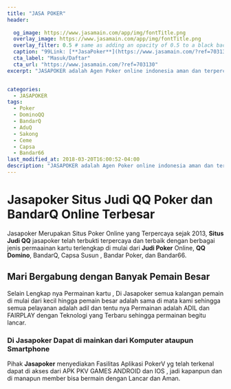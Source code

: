 ```yaml
---
title: "JASA POKER"
header:
  
  og_image: https://www.jasamain.com/app/img/fontTitle.png
  overlay_image: https://www.jasamain.com/app/img/fontTitle.png
  overlay_filter: 0.5 # same as adding an opacity of 0.5 to a black background
  caption: "99Link: [**JasaPoker**](https://www.jasamain.com/?ref=703130)"
  cta_label: "Masuk/Daftar"
  cta_url: "https://www.jasamain.com/?ref=703130"
excerpt: "JASAPOKER adalah Agen Poker online indonesia aman dan terpercaya yang menyediakan permainan Bandarq Online, DominoQQ, Capsa Susun, Bandar Poker, AduQ dan PokerQQ."


categories:
  - JASAPOKER
tags:
  - Poker
  - DominoQQ
  - BandarQ
  - AduQ
  - Sakong
  - Ceme
  - Capsa
  - Bandar66
last_modified_at: 2018-03-20T16:00:52-04:00
description: "JASAPOKER adalah Agen Poker online indonesia aman dan terpercaya yang menyediakan permainan Bandarq Online, DominoQQ, Capsa Susun, Bandar Poker, AduQ dan PokerQQ."
---
```

<h1>Jasapoker Situs Judi QQ Poker dan BandarQ Online Terbesar</h1>
Jasapoker Merupakan Situs Poker Online yang Terpercaya sejak 2013, <b>Situs Judi QQ</b> jasapoker telah terbukti terpercaya dan terbaik dengan berbagai jenis permaainan kartu terlengkap di mulai dari <b>Judi Poker</b> Online, <b>QQ Domino</b>, BandarQ, Capsa Susun , Bandar Poker, dan Bandar66.
<h2>Mari Bergabung dengan Banyak Pemain Besar</h2>
Selain Lengkap nya Permainan kartu , Di Jasapoker semua kalangan pemain di mulai dari kecil hingga pemain besar adalah sama di mata kami sehingga semua pelayanan adalah adil dan tentu nya Permainan adalah ADIL dan FAIRPLAY dengan Teknologi yang Terbaru sehingga permainan begitu lancar.
<h3>Di Jasapoker Dapat di mainkan dari Komputer ataupun Smartphone</h3>
 Pihak <b>Jasapoker</b> menyediakan Fasilitas Aplikasi PokerV yg telah terkenal dapat di akses dari APK PKV GAMES ANDROID dan IOS , jadi kapanpun dan di manapun member bisa bermain dengan Lancar dan Aman.


